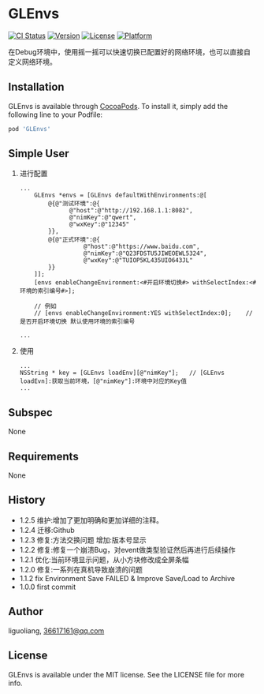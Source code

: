 # GLEnvs

[![CI Status](https://img.shields.io/travis/liandyii@msn.com/GLEnvs.svg?style=flat)](https://travis-ci.org/liandyii@msn.com/GLEnvs)
[![Version](https://img.shields.io/cocoapods/v/GLEnvs.svg?style=flat)](https://cocoapods.org/pods/GLEnvs)
[![License](https://img.shields.io/cocoapods/l/GLEnvs.svg?style=flat)](https://cocoapods.org/pods/GLEnvs)
[![Platform](https://img.shields.io/cocoapods/p/GLEnvs.svg?style=flat)](https://cocoapods.org/pods/GLEnvs)

在Debug环境中，使用摇一摇可以快速切换已配置好的网络环境，也可以直接自定义网络环境。

## Installation

GLEnvs is available through [CocoaPods](https://cocoapods.org). To install
it, simply add the following line to your Podfile:

```ruby
pod 'GLEnvs'
```

## Simple User
1. 进行配置
	```objc
	...
		GLEnvs *envs = [GLEnvs defaultWithEnvironments:@[
		    @{@"测试环境":@{
	              @"host":@"http://192.168.1.1:8082",
	              @"nimKey":@"qwert",
	              @"wxKey":@"12345"
		    }},
		    @{@"正式环境":@{
		              @"host":@"https://www.baidu.com",
		              @"nimKey":@"Q23FDSTU5JIWEOEWL5324",
		              @"wxKey":@"TUIOP5KL435UIO643JL"
		    }}
		]];
		[envs enableChangeEnvironment:<#开启环境切换#> withSelectIndex:<#环境的索引编号#>];

		// 例如
		// [envs enableChangeEnvironment:YES withSelectIndex:0];	// 是否开启环境切换 默认使用环境的索引编号
		
	...
	```

2. 使用
	```objc
	...
	NSString * key = [GLEnvs loadEnv][@"nimKey"];	// [GLEnvs loadEvn]:获取当前环境，[@"nimKey"]:环境中对应的Key值
	...
	```

## Subspec
None

## Requirements
None

## History
* 1.2.5
	维护:增加了更加明确和更加详细的注释。
* 1.2.4
	迁移:Github
* 1.2.3
	修复:方法交换问题
	增加:版本号显示
* 1.2.2
	修复:修复一个崩溃Bug，对event做类型验证然后再进行后续操作
* 1.2.1
	优化:当前环境显示问题，从小方块修改成全屏条幅
* 1.2.0
	修复:一系列在真机导致崩溃的问题
* 1.1.2
	fix Environment Save FAILED & Improve Save/Load to Archive
* 1.0.0
	first commit

## Author
liguoliang, 36617161@qq.com

## License

GLEnvs is available under the MIT license. See the LICENSE file for more info.